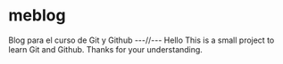 # meblog
Blog para el curso de Git y Github
---//---
Hello
This is a small project to learn Git and Github. Thanks for your understanding.
